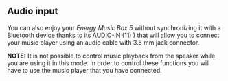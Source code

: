 ## Audio input

You can also enjoy your *Energy Music Box 5* without synchronizing it with a Bluetooth device thanks to its AUDIO-IN (11) ) that will allow you to connect your music player using an audio cable with 3.5 mm jack connector.

**NOTE:** It is not possible to control music playback from the speaker while you are using it in this mode. In order to control these functions you will have to use the music player that you have connected.
